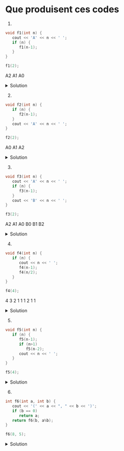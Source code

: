 # Que produisent ces codes

<!-- ----------------------------- -->
1)

~~~cpp
void f1(int n) {
   cout << 'A' << n << ' ';
   if (n) {
      f1(n-1);
   }
}

f1(2);
~~~
A2 A1 A0

<details>
<summary>Solution</summary>

~~~
A2 A1 A0
~~~
</details>

<!-- ----------------------------- -->
2)

~~~cpp
void f2(int n) {
   if (n) {
      f2(n-1);
   }
   cout << 'A' << n << ' ';
}

f2(2);
~~~
A0 A1 A2

<details>
<summary>Solution</summary>

~~~
A0 A1 A2
~~~
</details>

<!-- ----------------------------- -->
3)

~~~cpp
void f3(int n) {
   cout << 'A' << n << ' ';
   if (n) {
      f3(n-1);
   }
   cout << 'B' << n << ' ';
}

f3(2);
~~~
A2 A1 A0 B0 B1 B2
<details>
<summary>Solution</summary>

~~~
A2 A1 A0 B0 B1 B2
~~~
</details>

<!-- ----------------------------- -->
4)

~~~cpp
void f4(int n) {
   if (n) {
      cout << n << ' ';
      f4(n-1);
      f4(n/2);
   }
}

f4(4);
~~~
4 3 2 1 1 1 2 1 1
<details>
<summary>Solution</summary>

~~~
4 3 2 1 1 1 2 1 1
~~~
</details>

<!-- ----------------------------- -->
5)

~~~cpp
void f5(int n) {
   if (n) {
      f5(n-1);
      if (n>1)
         f5(n-2);
      cout << n << ' ';
   }
}

f5(4);
~~~

<details>
<summary>Solution</summary>

~~~
1 2 1 3 1 2 4
~~~
</details>

<!-- ----------------------------- -->
6)

~~~cpp
int f6(int a, int b) {
   cout << '(' << a << ", " << b << ')';
   if (b == 0)
      return a;
   return f6(b, a%b);
}

f6(8, 5);
~~~

<details>
<summary>Solution</summary>

~~~
(8, 5)(5, 3)(3, 2)(2, 1)(1, 0)
~~~
</details>

